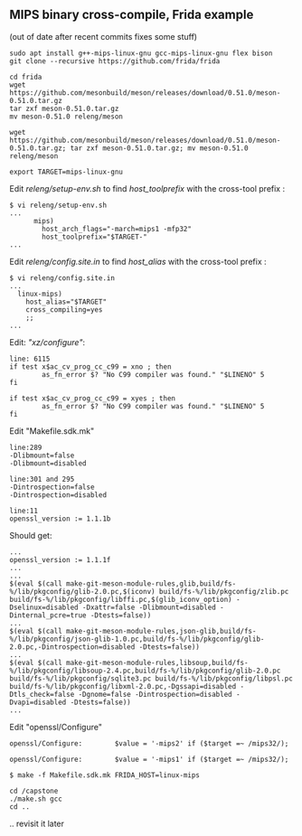 ## MIPS binary cross-compile, Frida example
(out of date after recent commits fixes some stuff)

```
sudo apt install g++-mips-linux-gnu gcc-mips-linux-gnu flex bison 
git clone --recursive https://github.com/frida/frida

cd frida
wget https://github.com/mesonbuild/meson/releases/download/0.51.0/meson-0.51.0.tar.gz
tar zxf meson-0.51.0.tar.gz
mv meson-0.51.0 releng/meson

wget https://github.com/mesonbuild/meson/releases/download/0.51.0/meson-0.51.0.tar.gz; tar zxf meson-0.51.0.tar.gz; mv meson-0.51.0 releng/meson

export TARGET=mips-linux-gnu

```

Edit *releng/setup-env.sh* to find *host_toolprefix* with the cross-tool prefix :
```
$ vi releng/setup-env.sh
...
      mips)
        host_arch_flags="-march=mips1 -mfp32"
        host_toolprefix="$TARGET-"
...   

```

Edit *releng/config.site.in* to find *host_alias* with the cross-tool prefix :
```
$ vi releng/config.site.in 
...
  linux-mips)
    host_alias="$TARGET"
    cross_compiling=yes
    ;;
...
```

Edit: *"xz/configure"*:
```
line: 6115
if test x$ac_cv_prog_cc_c99 = xno ; then
        as_fn_error $? "No C99 compiler was found." "$LINENO" 5
fi

if test x$ac_cv_prog_cc_c99 = xyes ; then
        as_fn_error $? "No C99 compiler was found." "$LINENO" 5
fi
```
Edit "Makefile.sdk.mk"                                                                                
```
line:289
-Dlibmount=false
-Dlibmount=disabled

line:301 and 295
-Dintrospection=false
-Dintrospection=disabled

line:11
openssl_version := 1.1.1b
```
Should get: 
```
...
openssl_version := 1.1.1f
...
...
$(eval $(call make-git-meson-module-rules,glib,build/fs-%/lib/pkgconfig/glib-2.0.pc,$(iconv) build/fs-%/lib/pkgconfig/zlib.pc build/fs-%/lib/pkgconfig/libffi.pc,$(glib_iconv_option) -Dselinux=disabled -Dxattr=false -Dlibmount=disabled -Dinternal_pcre=true -Dtests=false))
...
$(eval $(call make-git-meson-module-rules,json-glib,build/fs-%/lib/pkgconfig/json-glib-1.0.pc,build/fs-%/lib/pkgconfig/glib-2.0.pc,-Dintrospection=disabled -Dtests=false))
...
$(eval $(call make-git-meson-module-rules,libsoup,build/fs-%/lib/pkgconfig/libsoup-2.4.pc,build/fs-%/lib/pkgconfig/glib-2.0.pc build/fs-%/lib/pkgconfig/sqlite3.pc build/fs-%/lib/pkgconfig/libpsl.pc build/fs-%/lib/pkgconfig/libxml-2.0.pc,-Dgssapi=disabled -Dtls_check=false -Dgnome=false -Dintrospection=disabled -Dvapi=disabled -Dtests=false))
...
```

Edit "openssl/Configure"      
```
openssl/Configure:        $value = '-mips2' if ($target =~ /mips32/);
```
```
openssl/Configure:        $value = '-mips1' if ($target =~ /mips32/);
```


```
$ make -f Makefile.sdk.mk FRIDA_HOST=linux-mips

cd /capstone
./make.sh gcc
cd ..

```
.. revisit it later 

```
